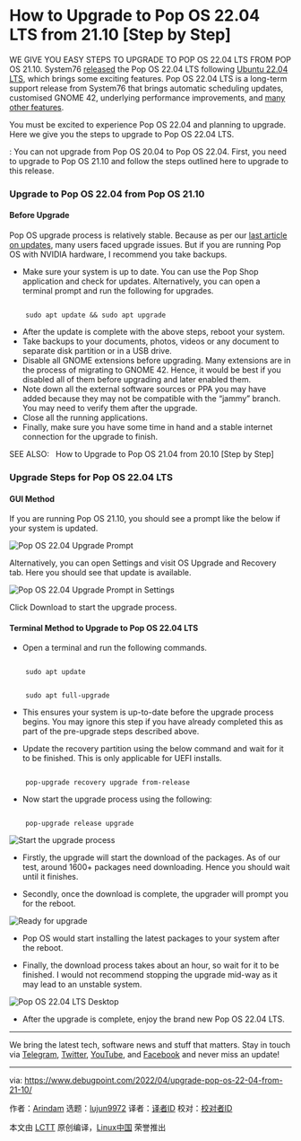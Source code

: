 [#]: subject: "How to Upgrade to Pop OS 22.04 LTS from 21.10 [Step by Step]"
[#]: via: "https://www.debugpoint.com/2022/04/upgrade-pop-os-22-04-from-21-10/"
[#]: author: "Arindam https://www.debugpoint.com/author/admin1/"
[#]: collector: "lujun9972"
[#]: translator: " "
[#]: reviewer: " "
[#]: publisher: " "
[#]: url: " "

How to Upgrade to Pop OS 22.04 LTS from 21.10 [Step by Step]
======
WE GIVE YOU EASY STEPS TO UPGRADE TO POP OS 22.04 LTS FROM POP OS 21.10.
System76 [released][1] the Pop OS 22.04 LTS following [Ubuntu 22.04 LTS][2], which brings some exciting features. Pop OS 22.04 LTS is a long-term support release from System76 that brings automatic scheduling updates, customised GNOME 42, underlying performance improvements, and [many other features][3].

You must be excited to experience Pop OS 22.04 and planning to upgrade. Here we give you the steps to upgrade to Pop OS 22.04 LTS.

: You can not upgrade from Pop OS 20.04 to Pop OS 22.04. First, you need to upgrade to Pop OS 21.10 and follow the steps outlined here to upgrade to this release.

### Upgrade to Pop OS 22.04 from Pop OS 21.10

#### Before Upgrade

Pop OS upgrade process is relatively stable. Because as per our [last article on updates][4], many users faced upgrade issues. But if you are running Pop OS with NVIDIA hardware, I recommend you take backups.

  * Make sure your system is up to date. You can use the Pop Shop application and check for updates. Alternatively, you can open a terminal prompt and run the following for upgrades.



```

    sudo apt update && sudo apt upgrade

```

  * After the update is complete with the above steps, reboot your system.
  * Take backups to your documents, photos, videos or any document to separate disk partition or in a USB drive.
  * Disable all GNOME extensions before upgrading. Many extensions are in the process of migrating to GNOME 42. Hence, it would be best if you disabled all of them before upgrading and later enabled them.
  * Note down all the external software sources or PPA you may have added because they may not be compatible with the “jammy” branch. You may need to verify them after the upgrade.
  * Close all the running applications.
  * Finally, make sure you have some time in hand and a stable internet connection for the upgrade to finish.



[][5]

SEE ALSO:   How to Upgrade to Pop OS 21.04 from 20.10 [Step by Step]

### Upgrade Steps for Pop OS 22.04 LTS

#### GUI Method

If you are running Pop OS 21.10, you should see a prompt like the below if your system is updated.

![Pop OS 22.04 Upgrade Prompt][6]

Alternatively, you can open Settings and visit OS Upgrade and Recovery tab. Here you should see that update is available.

![Pop OS 22.04 Upgrade Prompt in Settings][7]

Click Download to start the upgrade process.

#### Terminal Method to Upgrade to Pop OS 22.04 LTS

  * Open a terminal and run the following commands.



```

    sudo apt update

```

```

    sudo apt full-upgrade

```

  * This ensures your system is up-to-date before the upgrade process begins. You may ignore this step if you have already completed this as part of the pre-upgrade steps described above.


  * Update the recovery partition using the below command and wait for it to be finished. This is only applicable for UEFI installs.



```

    pop-upgrade recovery upgrade from-release

```

  * Now start the upgrade process using the following:



```

    pop-upgrade release upgrade

```

![Start the upgrade process][8]

  * Firstly, the upgrade will start the download of the packages. As of our test, around 1600+ packages need downloading. Hence you should wait until it finishes.


  * Secondly, once the download is complete, the upgrader will prompt you for the reboot.



![Ready for upgrade][9]

  * Pop OS would start installing the latest packages to your system after the reboot.


  * Finally, the download process takes about an hour, so wait for it to be finished. I would not recommend stopping the upgrade mid-way as it may lead to an unstable system.



![Pop OS 22.04 LTS Desktop][10]

  * After the upgrade is complete, enjoy the brand new Pop OS 22.04 LTS.



* * *

We bring the latest tech, software news and stuff that matters. Stay in touch via [Telegram][11], [Twitter][12], [YouTube][13], and [Facebook][14] and never miss an update!

--------------------------------------------------------------------------------

via: https://www.debugpoint.com/2022/04/upgrade-pop-os-22-04-from-21-10/

作者：[Arindam][a]
选题：[lujun9972][b]
译者：[译者ID](https://github.com/译者ID)
校对：[校对者ID](https://github.com/校对者ID)

本文由 [LCTT](https://github.com/LCTT/TranslateProject) 原创编译，[Linux中国](https://linux.cn/) 荣誉推出

[a]: https://www.debugpoint.com/author/admin1/
[b]: https://github.com/lujun9972
[1]: https://blog.system76.com/post/682519660741148672/popos-2204-lts-has-landed
[2]: https://www.debugpoint.com/2022/01/ubuntu-22-04-lts/
[3]: https://www.debugpoint.com/2022/04/pop-os-22-04-lts/
[4]: https://www.debugpoint.com/2021/12/upgrade-pop-os-21-10-from-21-04/
[5]: https://www.debugpoint.com/2021/07/upgrade-pop-os-21-04-from-20-10/
[6]: https://www.debugpoint.com/wp-content/uploads/2022/04/Pop-OS-22.04-Upgrade-Prompt-1024x200.jpg
[7]: https://www.debugpoint.com/wp-content/uploads/2022/04/Pop-OS-22.04-Upgrade-Prompt-in-Settings.jpg
[8]: https://www.debugpoint.com/wp-content/uploads/2022/04/Start-the-upgrade-process.jpg
[9]: https://www.debugpoint.com/wp-content/uploads/2022/04/Ready-for-upgrade-1024x323.jpg
[10]: https://www.debugpoint.com/wp-content/uploads/2022/04/Pop-OS-22.04-LTS-Desktop-1024x641.jpg
[11]: https://t.me/debugpoint
[12]: https://twitter.com/DebugPoint
[13]: https://www.youtube.com/c/debugpoint?sub_confirmation=1
[14]: https://facebook.com/DebugPoint
